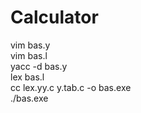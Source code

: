 # Calculator
vim bas.y   
vim bas.l  
yacc -d bas.y  
lex bas.l  
cc lex.yy.c y.tab.c -o bas.exe  
./bas.exe
